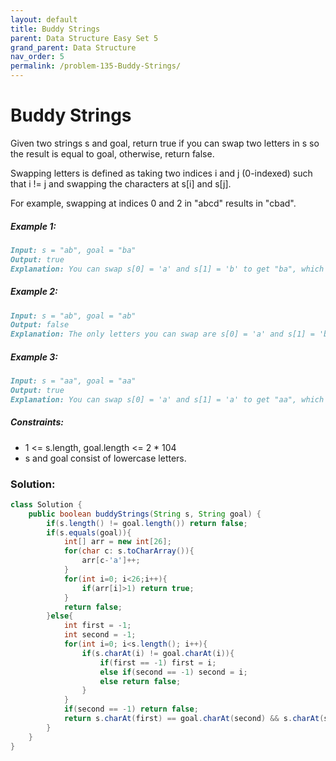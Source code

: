 ```yaml
---
layout: default
title: Buddy Strings
parent: Data Structure Easy Set 5
grand_parent: Data Structure
nav_order: 5
permalink: /problem-135-Buddy-Strings/
---
```

# Buddy Strings

Given two strings s and goal, return true if you can swap two letters in s so the result is equal to goal, otherwise, return false.

Swapping letters is defined as taking two indices i and j (0-indexed) such that i != j and swapping the characters at s[i] and s[j].

For example, swapping at indices 0 and 2 in "abcd" results in "cbad".

##### Example 1:
```markdown
Input: s = "ab", goal = "ba"
Output: true
Explanation: You can swap s[0] = 'a' and s[1] = 'b' to get "ba", which is equal to goal.
```
##### Example 2:
```markdown
Input: s = "ab", goal = "ab"
Output: false
Explanation: The only letters you can swap are s[0] = 'a' and s[1] = 'b', which results in "ba" != goal.
```
##### Example 3:
```markdown
Input: s = "aa", goal = "aa"
Output: true
Explanation: You can swap s[0] = 'a' and s[1] = 'a' to get "aa", which is equal to goal.
```
##### Constraints:
* 1 <= s.length, goal.length <= 2 * 104
* s and goal consist of lowercase letters.

### Solution:
```java
class Solution {
    public boolean buddyStrings(String s, String goal) {
        if(s.length() != goal.length()) return false;
        if(s.equals(goal)){
            int[] arr = new int[26];
            for(char c: s.toCharArray()){
                arr[c-'a']++;
            }
            for(int i=0; i<26;i++){
                if(arr[i]>1) return true;
            }
            return false;
        }else{
            int first = -1;
            int second = -1;
            for(int i=0; i<s.length(); i++){
                if(s.charAt(i) != goal.charAt(i)){
                    if(first == -1) first = i;
                    else if(second == -1) second = i;
                    else return false;
                }
            }
            if(second == -1) return false;
            return s.charAt(first) == goal.charAt(second) && s.charAt(second) == goal.charAt(first);
        }
    }
}
```